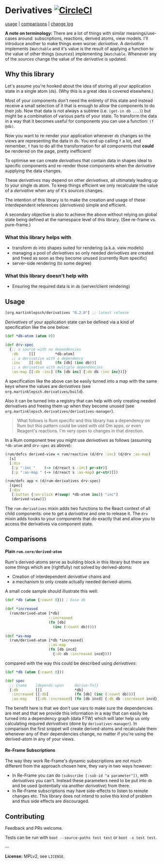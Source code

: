 # Derivatives [![CircleCI](https://circleci.com/gh/martinklepsch/derivatives.svg?style=svg)](https://circleci.com/gh/martinklepsch/derivatives)

[usage](#usage) | [comparisons](#comparisons) | [change log](https://github.com/martinklepsch/derivatives/blob/master/CHANGES.md)

**A note on terminology:** There are a lot of things with similar meanings/use-cases around: subscriptions, reactions, derived atoms, view models. 
I'll introduce another to make things even worse: *derivative*. A *derivative* implements `IWatchable` and it's value is the result of applying a function to the value of other things (*sources*) implementing `IWatchable`. Whenever any of the *sources* change the value of the *derivative* is updated.

## Why this library

Let's assume you're hooked about the idea of storing all your application state in a single atom (`db`). (Why this is a great idea is covered elsewhere.)

Most of your components don't need the entirety of this state and instead receive a small selection of it that is enough to allow the components to do their job. Now that data is not always a subtree (i.e. `(get-in db ...)`) but might be a combination of various parts of your state. To transform the data in a way that it becomes useful for components you can use a function: `(f @db)`. 

Now you want to re-render your application whenever `db` changes so the views are representing the data in `db`. You end up calling `f` a lot, and remember, `f` has to do all the transformation for all components that **could** be rendered on the page, pretty inefficient!

To optimise we can create *derivatives* that contain data in shapes ideal to specific components and re-render those components when the *derivative* supplying the data changes.

These *derivatives* may depend on other *derivatives*, all ultimately leading up to your single `db` atom. To keep things efficient we only recalculate the value of a *derivative* when any of it's *sources* changes.

The intention of this library is to make the creation and usage of these interdependent references (*derivatives*) simple and efficient. 

A secondary objective is also to achieve the above without relying on global state being defined at the namespace level of this library. (See re-frame vs. pure-frame.)

### What this library helps with

- transform `db` into shapes suited for rendering (a.k.a. view models)
- managing a pool of *derivatives* so only needed *derivatives* are created and freed as soon as they become unused (currently Rum specific)
- server-side rendering (to some degree)

### What this library doesn't help with

- Ensuring the required data is in `db` (server/client rendering)

## Usage

[](dependency)
```clojure
[org.martinklepsch/derivatives "0.2.0"] ;; latest release
```
[](/dependency)

*Derivatives* of your application state can be defined via a kind of specification like the one below:

```clojure
(def *db-atom (atom 0))

(def drv-spec
  {;; a source with no dependencies
   :db     [[]         *db-atom]
   ;; a derivative with a dependency
   :inc    [[:db]      (fn [db] (inc db))]
   ;; a derivative with multiple dependencies
   :as-map [[:db :inc] (fn [db inc] {:db db :inc inc})]}
```

A specification like the above can be easily turned into a map with the same keys where the values are *derivatives* (see `org.martinklepsch.derivatives/build`).

Also it can be turned into a registry that can help with only creating needed derivatives and freeing them up when they become unused (see `org.martinklepsch.derivatives/derivatives-manager`).

> What follows is Rum specific and this library has a dependency on Rum but this pattern could be used with old Om apps, or even Reagent's reactions. I'm very open to changes in that direction.

In a Rum component tree you might use *derivatives* as follows (assuming `*db-atom` and `drv-spec` as above):

```clojure
(rum/defcs derived-view < rum/reactive (d/drv :inc) (d/drv :as-map)
  [s]
  [:div
   [:p ":inc "    (-> (d/react s :inc) pr-str)]
   [:p ":as-map " (-> (d/react s :as-map) pr-str)]])

(rum/defc app < (d/rum-derivatives drv-spec)
  [spec]
  [:div
   [:button {:on-click #(swap! *db-atom inc)} "inc"]
   (derived-view)])
```

The `rum-derivatives` mixin adds two functions to the React context of all child components: one to get a *derivative* and one to release it. The `drv` mixin adds hooks to your components that do exactly that and allow you to access the derivatives via component state. 

## Comparisons

#### Plain `rum.core/derived-atom`

Rum's derived-atoms serve as building block in this library but there are some things which are (rightfully) not solved by derived-atoms:

- Creation of interdependent *derivative* chains and
- a mechanism to only create actually needed derived-atoms.

A small code sample should illustrate this well:

```clojure
(def *db (atom {:count 0})) ; base db

(def *increased 
  (rum/derived-atom [*db]
                    ::increased 
                    (fn [db]
                      (inc (:count db)))))
  
(def *as-map
  (rum/derived-atom [*db *increased] 
                    ::as-map 
                    (fn [db incd] 
                      {:db db :increased incd})))
```

compared with the way this could be described using *derivatives*:

```clojure
(def *db (atom {:count 0}))

(def spec
  ;; {name    [depends-upon     derive-fn]}
  {:db        [[]               *db]
   :increased [[:db]            (fn [db] (inc (:count db)))]
   :as-map    [[:db :increased] (fn [db incd] {:db db :increased incd})]})
```

The benefit here is that we don't use vars to make sure the dependencies are met and that we provide this information in a way that can easily be turned into a dependency graph (data FTW) which will later help us only calculating required *derivatives* (done by `derivatives-manager`). In comparison the first snippet will create derived-atoms and recalculate them whenever any of their dependencies change, no matter if you're using the derived-atom in any of your views.


#### Re-Frame Subscriptions

The way they work Re-Frame's dynamic subscriptions are not much different from the approach chosen here, they vary in two ways however:

- In Re-Frame you can do `(subscribe [:sub-id "a parameter"])`, with *derivatives* you can't. Instead these parameters need to be put into `db` and be used (potentially via another *derivative*) from there.
- In Re-Frame subscriptions may have side-effects to listen to remote changes etc. This library does not intend to solve this kind of problem and thus side effects are discouraged.

## Contributing

Feedback and PRs welcome.

Tests can be run with `boot --source-paths test test` or `boot -s test test`.

--

**License:** MPLv2, see `LICENSE`.

